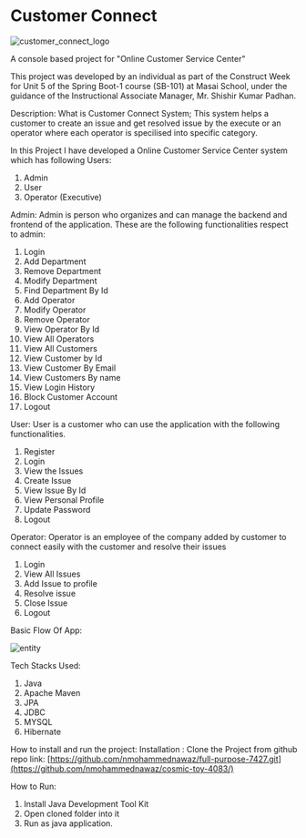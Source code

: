 # Customer Connect

![customer_connect_logo](https://github.com/nmohammednawaz/cosmic-toy-4083/assets/99792738/3f7741c4-cd2a-4ed4-913a-e570404691dd)

A console based project for "Online Customer Service Center"

This project was developed by an individual as part of the Construct Week for Unit 5 of the Spring Boot-1 course (SB-101) at Masai School, under the guidance of the Instructional Associate Manager, Mr. Shishir Kumar Padhan.

Description:
What is Customer Connect System;
This system helps a customer to create an issue and get resolved issue by the execute or an operator where each operator is specilised into specific category.
 
 In this Project I have developed a Online Customer Service Center system which has following Users:
 1. Admin
 2. User
 3. Operator (Executive)
 
 Admin: Admin is person who organizes and can manage the backend and frontend of the application.
 These are the following functionalities respect to admin:
 1. Login
 2. Add Department
 3. Remove Department
 4. Modify Department
 5. Find Department By Id
 6. Add Operator
 7. Modify Operator
 8. Remove Operator
 9. View Operator By Id
 10. View All Operators
 11. View All Customers
 12. View Customer by Id
 13. View Customer By Email
 14. View Customers By name
 15. View Login History
 16. Block Customer Account
 17. Logout

User: User is a customer who can use the application with the following functionalities.
1. Register
2. Login
3. View the Issues
4. Create Issue
5. View Issue By Id
6. View Personal Profile
7. Update Password
8. Logout

Operator: Operator is an employee of the company added by customer to connect easily with the customer and resolve their issues
1. Login
2. View All Issues
3. Add Issue to profile
4. Resolve issue
5. Close Issue
6. Logout

Basic Flow Of App:

![entity](https://github.com/nmohammednawaz/cosmic-toy-4083/assets/99792738/d4dc1fde-d69b-4469-a901-ff91f0f6f78b)

Tech Stacks Used:
1. Java
2. Apache Maven
3. JPA
4. JDBC
5. MYSQL
6. Hibernate

How to install and run the project:
Installation :
Clone the Project from github repo link:
[https://github.com/nmohammednawaz/full-purpose-7427.git](https://github.com/nmohammednawaz/cosmic-toy-4083/)

How to Run:
1. Install Java Development Tool Kit
2. Open cloned folder into it 
3. Run as java application.
